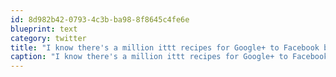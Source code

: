 ```yaml
---
id: 8d982b42-0793-4c3b-ba98-8f8645c4fe6e
blueprint: text
category: twitter
title: "I know there's a million ittt recipes for Google+ to Facebook but I made a self-hosted PHP solution would anyone use it?"
caption: "I know there's a million ittt recipes for Google+ to Facebook but I made a self-hosted PHP solution would anyone use it?"
---
```

